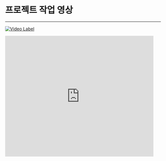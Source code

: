 # 프로젝트 작업 영상

---


[![Video Label](http://img.youtube.com/vi/2HHGHs1Up5E/0.jpg)](https://youtu.be/watch?v=2HHGHs1Up5E) 

<iframe  title="YouTube video player" width="480" height="390" src="http://www.youtube.com/watch?v=2HHGHs1Up5E?autoplay=1" frameborder="0" allowfullscreen></iframe>

